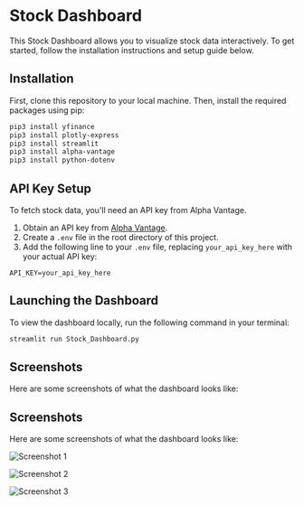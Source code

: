 # Stock Dashboard

This Stock Dashboard allows you to visualize stock data interactively. To get started, follow the installation instructions and setup guide below.

## Installation

First, clone this repository to your local machine. Then, install the required packages using pip:

```bash
pip3 install yfinance
pip3 install plotly-express
pip3 install streamlit
pip3 install alpha-vantage
pip3 install python-dotenv
```

## API Key Setup

To fetch stock data, you'll need an API key from Alpha Vantage.

1. Obtain an API key from [Alpha Vantage](https://www.alphavantage.co/support/#api-key).
2. Create a `.env` file in the root directory of this project.
3. Add the following line to your `.env` file, replacing `your_api_key_here` with your actual API key:

```env
API_KEY=your_api_key_here
```

## Launching the Dashboard
To view the dashboard locally, run the following command in your terminal:
```bash
streamlit run Stock_Dashboard.py
```

## Screenshots
Here are some screenshots of what the dashboard looks like:
## Screenshots

Here are some screenshots of what the dashboard looks like:

![Screenshot 1](https://github.com/QiQiEva/Stock-Dashboard/assets/138655040/52053f08-4c09-404d-8551-ef07550c945e)

![Screenshot 2](https://github.com/QiQiEva/Stock-Dashboard/assets/138655040/adb4ec37-4e3c-4856-9e7a-532670bb0005)

![Screenshot 3](https://github.com/QiQiEva/Stock-Dashboard/assets/138655040/0c54106c-b0e7-44a2-ad60-7e4387044c3b)
